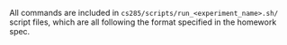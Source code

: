 All commands are included in `cs285/scripts/run_<experiment_name>.sh/` script files, which are all following the format specified in the homework spec.